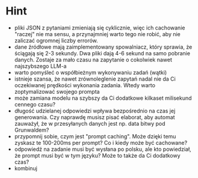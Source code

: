 Hint
====
- pliki JSON z pytaniami zmieniają się cyklicznie, więc ich cachowanie "raczej" nie ma sensu, a przynajmniej warto tego nie robić, aby nie zaliczać ogromnej liczby errorów.
- dane źródłowe mają zaimplementowany spowalniacz, który sprawia, że ściągają się 2-3 sekundy. Dwa pliki dają 4-6 sekund na samo pobranie danych. Zostaje za mało czasu na zapytanie o cokolwiek nawet najszybszego LLM-a
- warto pomyśleć o współbieżnym wykonywaniu zadań (wątki)
- istnieje szansa, że nawet zrównoleglenie zapytań nadal nie da Ci oczekiwanej prędkości wykonania zadania. Wtedy warto zoptymalizować swojego prompta
- może zamiana modelu na szybszy da Ci dodatkowe kilkaset milisekund cennego czasu?
- długość udzielanej odpowiedzi wpływa bezpośrednio na czas jej generowania. Czy naprawdę musisz pisać elaborat, aby automat zauważył, że w przesyłanych danych jest np. data bitwy pod Grunwaldem?
- przypomnij sobie, czym jest "prompt caching". Może dzięki temu zyskasz te 100-200ms per prompt? Co i kiedy może być cachowane?
- odpowiedź na zadanie musi być wysłana po polsku, ale kto powiedział, że prompt musi być w tym języku? Może to także da Ci dodatkowy czas?
- kombinuj